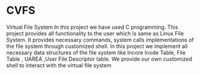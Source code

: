# CVFS
Virtual File System
In this project we have used C programming.
This project provides all functionality to the user which is same as Linux File System.
It provides necessary commands, system calls implementations of the file system through customized shell.
In this project we implement all necessary data structures of the file system like Incore Inode Table, File Table , UAREA ,User File Descriptor table.
We provide our own customized shell to interact with the virtual file system
